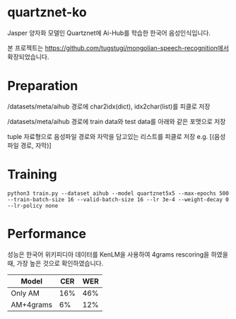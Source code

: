 # quartznet-ko
Jasper 양자화 모델인 Quartznet에 Ai-Hub를 학습한 한국어 음성인식입니다.

본 프로젝트는 https://github.com/tugstugi/mongolian-speech-recognition에서 확장되었습니다.

# Preparation
/datasets/meta/aihub 경로에 char2idx(dict), idx2char(list)를 피클로 저장

/datasets/meta/aihub 경로에 train data와 test data를 아래와 같은 포맷으로 저장

tuple 자료형으로 음성파일 경로와 자막을 담고있는 리스트를 피클로 저장 e.g. [(음성파일 경로, 자막)]

# Training
```python3 train.py --dataset aihub --model quartznet5x5 --max-epochs 500 --train-batch-size 16 --valid-batch-size 16 --lr 3e-4 --weight-decay 0 --lr-policy none```

# Performance
성능은 한국어 위키피디아 데이터를 KenLM을 사용하여 4grams rescoring을 하였을 때, 가장 높은 것으로 확인하였습니다.

|Model|CER|WER|
|------|---|---|
|Only AM|16%|46%|
|AM+4grams|6%|12%|
